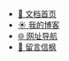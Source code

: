 - [📃 文档首页](/README)
- [☀️ 我的博客](https://zain-butterfly.vercel.app)
- [🌐 网址导航](https://website-nav.vercel.app/)
- [📧 留言信枫](https://github.com/webyang-male/doc/issues)
<!-- - [💻 项目源码](https://github.com/webyang-male/doc) -->

